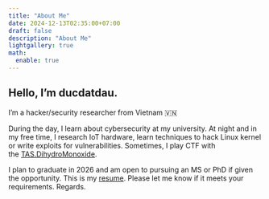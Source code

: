 ```yaml
---
title: "About Me"
date: 2024-12-13T02:35:00+07:00
draft: false
description: "About Me"
lightgallery: true
math:
  enable: true
---
```


## Hello, I’m ducdatdau.

I’m a hacker/security researcher from Vietnam 🇻🇳

During the day, I learn about cybersecurity at my university. At night and in my free time, I research IoT hardware, learn techniques to hack Linux kernel or write exploits for vulnerabilities. Sometimes, I play CTF with the [TAS.DihydroMonoxide](https://ctftime.org/team/351063).

I plan to graduate in 2026 and am open to pursuing an MS or PhD if given the opportunity. This is my [resume](https://drive.google.com/file/d/1tPDnYHNm_eOrDk3l_hYSKVN7cxioFHH3/view?usp=sharing). Please let me know if it meets your requirements. Regards.